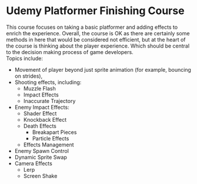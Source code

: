 # Udemy Platformer Finishing Course 
This course focuses on taking a basic platformer and adding effects to enrich the experience. Overall, the course is OK as there are certainly some methods in here that would be considered not efficient, but at the heart of the course is thinking about the player experience. Which should be central to the decision making process of game developers.  
Topics include:
- Movement of player beyond just sprite animation (for example, bouncing on strides),
- Shooting effects, including:
  - Muzzle Flash
  - Impact Effects
  - Inaccurate Trajectory
- Enemy Impact Effects:
  - Shader Effect
  - Knockback Effect
  - Death Effects
     - Breakapart Pieces
     - Particle Effects
  - Effects Management
- Enemy Spawn Control
- Dynamic Sprite Swap
- Camera Effects
  - Lerp
  - Screen Shake
